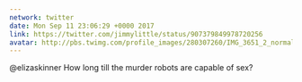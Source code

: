 ```yaml
---
network: twitter
date: Mon Sep 11 23:06:29 +0000 2017
link: https://twitter.com/jimmylittle/status/907379849978720256
avatar: http://pbs.twimg.com/profile_images/280307260/IMG_3651_2_normal.jpg
---
```


@elizaskinner How long till the murder robots are capable of sex?
